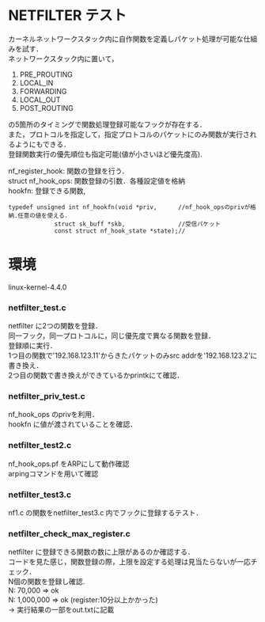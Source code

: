 # NETFILTER テスト
カーネルネットワークスタック内に自作関数を定義しパケット処理が可能な仕組みを試す．  
ネットワークスタック内に置いて，  
1. PRE_PROUTING
2. LOCAL_IN
3. FORWARDING
4. LOCAL_OUT 
5. POST_ROUTING

の5箇所のタイミングで関数処理登録可能なフックが存在する．   
また，プロトコルを指定して，指定プロトコルのパケットにのみ関数が実行されるようにもできる．    
登録関数実行の優先順位も指定可能(値が小さいほど優先度高).   

nf_register_hook: 関数の登録を行う．    
struct nf_hook_ops: 関数登録の引数．各種設定値を格納    
hookfn: 登録できる関数, 
```
typedef unsigned int nf_hookfn(void *priv,      //nf_hook_opsのprivが格納.任意の値を使える．
             struct sk_buff *skb,               //受信パケット
             const struct nf_hook_state *state);//
```

# 環境
linux-kernel-4.4.0

### netfilter_test.c
netfilter に2つの関数を登録．   
同一フック，同一プロトコルに，同じ優先度で異なる関数を登録．  
登録順に実行．  
1つ目の関数で'192.168.123.11'からきたパケットのみsrc addrを'192.168.123.2'に書き換え．  
2つ目の関数で書き換えができているかprintkにて確認． 

### netfilter_priv_test.c
nf_hook_ops のprivを利用．  
hookfn に値が渡されていることを確認． 
  
### netfilter_test2.c
nf_hook_ops.pf をARPにして動作確認  
arpingコマンドを用いて確認  

### netfilter_test3.c
nf1.c の関数をnetfilter_test3.c 内でフックに登録するテスト．    

### netfilter_check_max_register.c
netfilter に登録できる関数の数に上限があるのか確認する．    
コードを見た感じ，関数登録の際，上限を設定する処理は見当たらないが一応チェック．  
N個の関数を登録し確認.   
N: 70,000 => ok   
N: 1,000,000 => ok (register:10分以上かかった)    
  -> 実行結果の一部をout.txtに記載  
